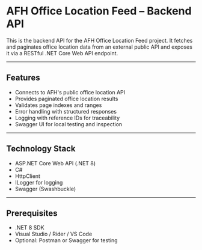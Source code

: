 # AFH Office Location Feed – Backend API

This is the backend API for the AFH Office Location Feed project. It fetches and paginates office location data from an external public API and exposes it via a RESTful .NET Core Web API endpoint.

---

## Features

- Connects to AFH's public office location API
- Provides paginated office location results
- Validates page indexes and ranges
- Error handling with structured responses
- Logging with reference IDs for traceability
- Swagger UI for local testing and inspection

---

## Technology Stack

- ASP.NET Core Web API (.NET 8)
- C#
- HttpClient
- ILogger for logging
- Swagger (Swashbuckle)

---

## Prerequisites

- .NET 8 SDK
- Visual Studio / Rider / VS Code
- Optional: Postman or Swagger for testing

